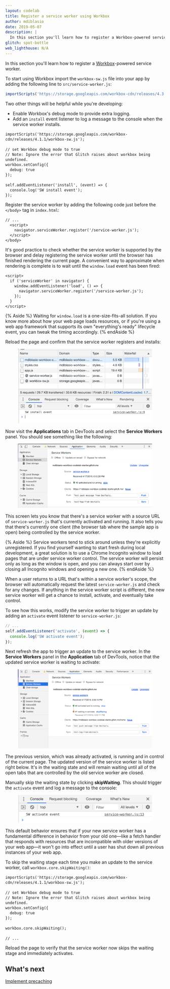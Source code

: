 ```yaml
---
layout: codelab
title: Register a service worker using Workbox
author: mdiblasio
date: 2019-05-07
description: |
  In this section you'll learn how to register a Workbox-powered service worker.
glitch: spot-bottle
web_lighthouse: N/A
---
```


In this section you'll learn how to register a [Workbox](https://developers.google.com/web/tools/workbox/)-powered service worker.

To start using Workbox import the `workbox-sw.js` file into your app by adding
the following line to `src/service-worker.js`:

```js
importScripts('https://storage.googleapis.com/workbox-cdn/releases/4.3.0/workbox-sw.js');
```

Two other things will be helpful while you're developing:
+  Enable Workbox's debug mode to provide extra logging.
+  Add an `install` event listener to log a message to the console
   when the service worker installs.

```js/2-10
importScripts('https://storage.googleapis.com/workbox-cdn/releases/4.1.1/workbox-sw.js');

// set Workbox debug mode to true
// Note: Ignore the error that Glitch raises about workbox being undefined.
workbox.setConfig({
  debug: true
});

self.addEventListener('install', (event) => {
  console.log('SW install event');
});
```

Register the service worker by adding the following code just before the
`</body>` tag in `index.html`:

```html/1-3
// ...
  <script>
    navigator.serviceWorker.register('/service-worker.js');
  </script>
</body>
```

It's good practice to check whether the service worker is supported by
the browser and delay registering the service worker until the browser has
finished rendering the current page. A convenient way to approximate when
rendering is complete is to wait until the `window.load` event has been fired:

```html/1-5
<script>
  if ('serviceWorker' in navigator) {
    window.addEventListener('load', () => {
      navigator.serviceWorker.register('/service-worker.js');
    });
  }
</script>
```

{% Aside %}
Waiting for `window.load` is a one-size-fits-all solution. If you know more
about how your web page loads resources, or if you're using a web app framework
that supports its own "everything's ready" lifecycle event, you can tweak the
timing accordingly.
{% endAside %}

Reload the page and confirm that the service worker registers and installs:

<figure class="w-figure w-figure--center">
  <img class="w-screenshot" src="./service-worker-installed.png" alt="A
  screenshot of Chrome DevTools showing that the service worker has registered
  and installed.">
</figure>

Now visit the __Applications__ tab in DevTools and select the
__Service Workers__ panel. You should see something like the following:

<figure class="w-figure w-figure--center">
  <img class="w-screenshot" src="./service-worker-running.png" alt="A
  screenshot of Chrome DevTools showing that the service worker is running.">
</figure>

This screen lets you know that there's a service worker with a source URL of
`service-worker.js` that's currently activated and running. It also tells you
that there's currently one client (the browser tab where the sample app is open)
being controlled by the service worker.

{% Aside %}
Service workers tend to stick around unless they're explicitly unregistered.
If you find yourself wanting to start fresh during local development, a great
solution is to use a Chrome Incognito window to load pages that are
under service worker control. The service worker will persist only as long as
the window is open, and you can always start over by closing all Incognito
windows and opening a new one.
{% endAside %}

When a user returns to a URL that's within a service worker's scope,
the browser will automatically request the latest `service-worker.js` and check
for any changes. If anything in the service worker script is different, the new
service worker will get a chance to install, activate, and eventually take
control.

To see how this works, modify the service worker to trigger an update by adding
an `activate` event listener to `service-worker.js`:

```js
// ...
self.addEventListener('activate', (event) => {
  console.log('SW activate event');
});
```

Next refresh the app to trigger an update to the service worker. In the
__Service Workers__ panel in the __Application__ tab of DevTools, notice that
the updated service worker is waiting to activate:

<figure class="w-figure w-figure--center">
  <img class="w-screenshot" src="./updated-service-worker.png" alt="A
  screenshot of Chrome DevTools showing that the service worker has been
  updated.">
</figure>

The previous version, which was already activated, is running and in control of
the current page. The updated version of the service worker is listed right
below. It's in the waiting state and will remain waiting until all of the
open tabs that are controlled by the old service worker are closed.

Manually skip the waiting state by clicking __skipWaiting__. This should
trigger the `activate` event and log a message to the console:

<figure class="w-figure w-figure--center">
  <img class="w-screenshot" src="./service-worker-activated.png" alt="A
  screenshot of Chrome DevTools showing that the service worker has been
  activated.">
</figure>

This default behavior ensures that if your new service worker has a fundamental
difference in behavior from your old one—like a fetch handler that responds
with resources that are incompatible with older versions of your web app—it
won't go into effect until a user has shut down all previous instances of your
web app.

To skip the waiting stage each time you make an update to the service worker,
call `workbox.core.skipWaiting()`:

```js/8
importScripts('https://storage.googleapis.com/workbox-cdn/releases/4.1.1/workbox-sw.js');

// set Workbox debug mode to true
// Note: Ignore the error that Glitch raises about workbox being undefined.
workbox.setConfig({
  debug: true
});

workbox.core.skipWaiting();

// ...
```

Reload the page to verify that the service worker now skips the waiting stage
and immediately activates.

## What's next
[Implement precaching](../codelab-reliability-precaching/)
